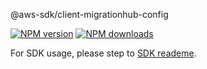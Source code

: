 @aws-sdk/client-migrationhub-config

[![NPM version](https://img.shields.io/npm/v/@aws-sdk/client-migrationhub-config/beta.svg)](https://www.npmjs.com/package/@aws-sdk/client-migrationhub-config)
[![NPM downloads](https://img.shields.io/npm/dm/@aws-sdk/client-migrationhub-config.svg)](https://www.npmjs.com/package/@aws-sdk/client-migrationhub-config)

For SDK usage, please step to [SDK reademe](https://github.com/aws/aws-sdk-js-v3).
